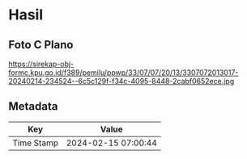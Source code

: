 # Hasil

## Foto C Plano

https://sirekap-obj-formc.kpu.go.id/f389/pemilu/ppwp/33/07/07/20/13/3307072013017-20240214-234524--6c5c129f-f34c-4095-8448-2cabf0652ece.jpg


## Metadata

| Key        | Value               |
| ---------- | ------------------- |
| Time Stamp | 2024-02-15 07:00:44 |



